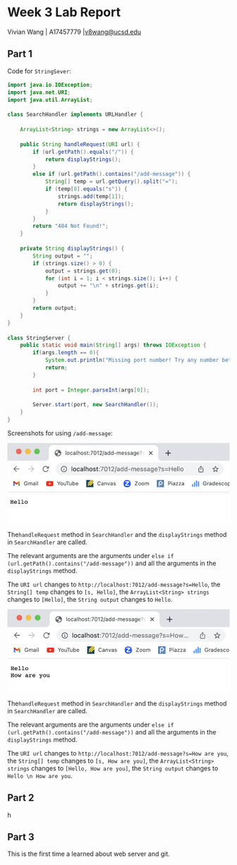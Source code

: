 # Week 3 Lab Report

Vivian Wang | A17457779 |v8wang@ucsd.edu

## Part 1

Code for `StringSever`:

```java
import java.io.IOException;
import java.net.URI;
import java.util.ArrayList;

class SearchHandler implements URLHandler {

    ArrayList<String> strings = new ArrayList<>();

    public String handleRequest(URI url) {
        if (url.getPath().equals("/")) {
            return displayStrings();
        }
        else if (url.getPath().contains("/add-message")) {
            String[] temp = url.getQuery().split("=");
            if (temp[0].equals("s")) {
                strings.add(temp[1]);
                return displayStrings();
            }
        }
        return "404 Not Found!";
    }

    private String displayStrings() {
        String output = "";
        if (strings.size() > 0) {
            output = strings.get(0);
            for (int i = 1; i < strings.size(); i++) {
                output += "\n" + strings.get(i);
            }
        }
        return output;
    }
}

class StringServer {
    public static void main(String[] args) throws IOException {
        if(args.length == 0){
            System.out.println("Missing port number! Try any number between 1024 to 49151");
            return;
        }

        int port = Integer.parseInt(args[0]);

        Server.start(port, new SearchHandler());
    }
}
```

Screenshots for using `/add-message`:

![week1-part1-1](lab-report-images/week3-part1-1.png)

The`handleRequest` method in `SearchHandler` and the `displayStrings` method in `SearchHandler` are called.

The relevant arguments are the arguments under `else if (url.getPath().contains("/add-message"))`  and all the arguments in the `displayStrings` method.

The `URI url` changes to `http://localhost:7012/add-message?s=Hello`, the `String[] temp` changes to `[s, Hello]`, the `ArrayList<String> strings` changes to `[Hello]`, the `String output` changes to `Hello`.

![week1-part1-1](lab-report-images/week3-part1-2.png)

The`handleRequest` method in `SearchHandler` and the `displayStrings` method in `SearchHandler` are called.

The relevant arguments are the arguments under `else if (url.getPath().contains("/add-message"))`  and all the arguments in the `displayStrings` method.

The `URI url` changes to `http://localhost:7012/add-message?s=How are you`, the `String[] temp` changes to `[s, How are you]`, the `ArrayList<String> strings` changes to `[Hello, How are you]`, the `String output` changes to `Hello \n How are you`.

## Part 2

h

## Part 3

This is the first time a learned about web server and git. 
